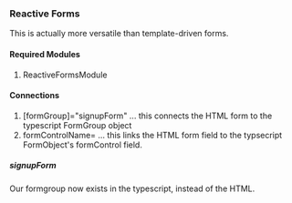 ### Reactive Forms
This is actually more versatile than template-driven forms.

#### Required Modules
1. ReactiveFormsModule

#### Connections
1. [formGroup]="signupForm" ... this connects the HTML form to the typescript FormGroup object
2. formControlName= <name> ... this links the HTML form field to the typsecript FormObject's formControl field.

##### signupForm
Our formgroup now exists in the typescript, instead of the HTML.
